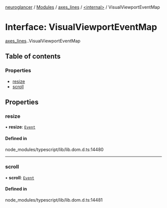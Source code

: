 [neuroglancer](../README.md) / [Modules](../modules.md) / [axes\_lines](../modules/axes_lines.md) / [<internal\>](../modules/axes_lines._internal_.md) / VisualViewportEventMap

# Interface: VisualViewportEventMap

[axes_lines](../modules/axes_lines.md).[<internal>](../modules/axes_lines._internal_.md).VisualViewportEventMap

## Table of contents

### Properties

- [resize](axes_lines._internal_.VisualViewportEventMap.md#resize)
- [scroll](axes_lines._internal_.VisualViewportEventMap.md#scroll)

## Properties

### resize

• **resize**: [`Event`](../modules/axes_lines._internal_.md#event)

#### Defined in

node_modules/typescript/lib/lib.dom.d.ts:14480

___

### scroll

• **scroll**: [`Event`](../modules/axes_lines._internal_.md#event)

#### Defined in

node_modules/typescript/lib/lib.dom.d.ts:14481
